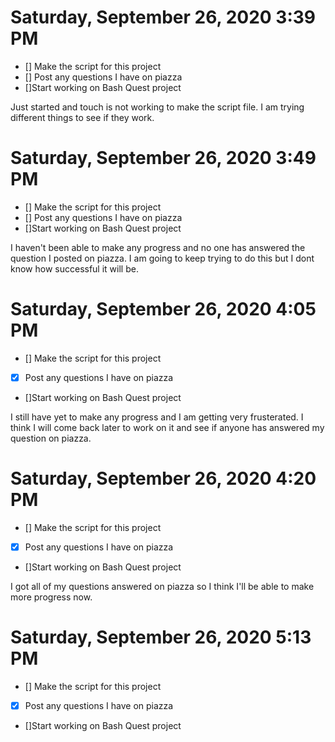 # Saturday, September 26, 2020 3:39 PM
- [] Make the script for this project
- [] Post any questions I have on piazza
- []Start working on Bash Quest project

Just started and touch is not working to make the script file. I am trying different things to see if they work.

# Saturday, September 26, 2020 3:49 PM
- [] Make the script for this project
- [] Post any questions I have on piazza
- []Start working on Bash Quest project

I haven't been able to make any progress and no one has answered the question I posted on piazza. I am going to keep trying to do this but I dont know how successful it will be. 

# Saturday, September 26, 2020 4:05 PM
- [] Make the script for this project
- [X] Post any questions I have on piazza
- []Start working on Bash Quest project

I still have yet to make any progress and I am getting very frusterated. I think I will come back later to work on it and see if anyone has answered my question on piazza.

# Saturday, September 26, 2020 4:20 PM
- [] Make the script for this project
- [X] Post any questions I have on piazza
- []Start working on Bash Quest project

I got all of my questions answered on piazza so I think I'll be able to make more progress now.

# Saturday, September 26, 2020 5:13 PM
- [] Make the script for this project
- [X] Post any questions I have on piazza
- []Start working on Bash Quest project